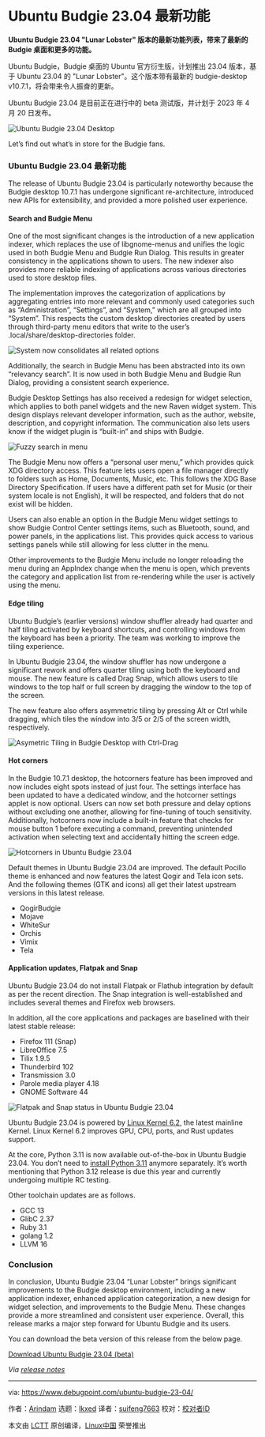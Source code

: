 [#]: subject: "Ubuntu Budgie 23.04: Best New Features"
[#]: via: "https://www.debugpoint.com/ubuntu-budgie-23-04/"
[#]: author: "Arindam https://www.debugpoint.com/author/admin1/"
[#]: collector: "lkxed"
[#]: translator: "suifeng333"
[#]: reviewer: " "
[#]: publisher: " "
[#]: url: " "

Ubuntu Budgie 23.04 最新功能
======

**Ubuntu Budgie 23.04 "Lunar Lobster" 版本的最新功能列表，带来了最新的 Budgie 桌面和更多的功能。**

Ubuntu Budgie，Budgie 桌面的 Ubuntu 官方衍生版，计划推出 23.04 版本，基于 Ubuntu 23.04 的 "Lunar Lobster"。这个版本带有最新的 budgie-desktop v10.7.1，将会带来令人振奋的更新。

Ubuntu Budgie 23.04 是目前正在进行中的 beta 测试版，并计划于 2023 年 4 月 20 日发布。

![Ubuntu Budgie 23.04 Desktop][1]

Let’s find out what’s in store for the Budgie fans.

### Ubuntu Budgie 23.04 最新功能

The release of Ubuntu Budgie 23.04 is particularly noteworthy because the Budgie desktop 10.7.1 has undergone significant re-architecture, introduced new APIs for extensibility, and provided a more polished user experience.

#### Search and Budgie Menu

One of the most significant changes is the introduction of a new application indexer, which replaces the use of libgnome-menus and unifies the logic used in both Budgie Menu and Budgie Run Dialog. This results in greater consistency in the applications shown to users. The new indexer also provides more reliable indexing of applications across various directories used to store desktop files.

The implementation improves the categorization of applications by aggregating entries into more relevant and commonly used categories such as “Administration”, “Settings”, and “System,” which are all grouped into “System”. This respects the custom desktop directories created by users through third-party menu editors that write to the user’s .local/share/desktop-directories folder.

![System now consolidates all related options][2]

Additionally, the search in Budgie Menu has been abstracted into its own “relevancy search”. It is now used in both Budgie Menu and Budgie Run Dialog, providing a consistent search experience.

Budgie Desktop Settings has also received a redesign for widget selection, which applies to both panel widgets and the new Raven widget system. This design displays relevant developer information, such as the author, website, description, and copyright information. The communication also lets users know if the widget plugin is “built-in” and ships with Budgie.

![Fuzzy search in menu][3]

The Budgie Menu now offers a “personal user menu,” which provides quick XDG directory access. This feature lets users open a file manager directly to folders such as Home, Documents, Music, etc. This follows the XDG Base Directory Specification. If users have a different path set for Music (or their system locale is not English), it will be respected, and folders that do not exist will be hidden.

Users can also enable an option in the Budgie Menu widget settings to show Budgie Control Center settings items, such as Bluetooth, sound, and power panels, in the applications list. This provides quick access to various settings panels while still allowing for less clutter in the menu.

Other improvements to the Budgie Menu include no longer reloading the menu during an AppIndex change when the menu is open, which prevents the category and application list from re-rendering while the user is actively using the menu.

#### Edge tiling

Ubuntu Budgie’s (earlier versions) window shuffler already had quarter and half tiling activated by keyboard shortcuts, and controlling windows from the keyboard has been a priority. The team was working to improve the tiling experience.

In Ubuntu Budgie 23.04, the window shuffler has now undergone a significant rework and offers quarter tiling using both the keyboard and mouse. The new feature is called Drag Snap, which allows users to tile windows to the top half or full screen by dragging the window to the top of the screen.

The new feature also offers asymmetric tiling by pressing Alt or Ctrl while dragging, which tiles the window into 3/5 or 2/5 of the screen width, respectively.

![Asymetric Tiling in Budgie Desktop with Ctrl-Drag][4]

#### Hot corners

In the Budgie 10.7.1 desktop, the hotcorners feature has been improved and now includes eight spots instead of just four. The settings interface has been updated to have a dedicated window, and the hotcorner settings applet is now optional. Users can now set both pressure and delay options without excluding one another, allowing for fine-tuning of touch sensitivity. Additionally, hotcorners now include a built-in feature that checks for mouse button 1 before executing a command, preventing unintended activation when selecting text and accidentally hitting the screen edge.

![Hotcorners in Ubuntu Budgie 23.04][5]

Default themes in Ubuntu Budgie 23.04 are improved. The default Pocillo theme is enhanced and now features the latest Qogir and Tela icon sets. And the following themes (GTK and icons) all get their latest upstream versions in this latest release.

- QogirBudgie
- Mojave
- WhiteSur
- Orchis
- Vimix
- Tela

#### Application updates, Flatpak and Snap

Ubuntu Budgie 23.04 do not install Flatpak or Flathub integration by default as per the recent direction. The Snap integration is well-established and includes several themes and Firefox web browsers.

In addition, all the core applications and packages are baselined with their latest stable release:

- Firefox 111 (Snap)
- LibreOffice 7.5
- Tilix 1.9.5
- Thunderbird 102
- Transmission 3.0
- Parole media player 4.18
- GNOME Software 44

![Flatpak and Snap status in Ubuntu Budgie 23.04][6]

Ubuntu Budgie 23.04 is powered by [Linux Kernel 6.2][7], the latest mainline Kernel. Linux Kernel 6.2 improves GPU, CPU, ports, and Rust updates support.

At the core, Python 3.11 is now available out-of-the-box in Ubuntu Budgie 23.04. You don’t need to [install Python 3.11][8] anymore separately. It’s worth mentioning that Python 3.12 release is due this year and currently undergoing multiple RC testing.

Other toolchain updates are as follows.

- GCC 13
- GlibC 2.37
- Ruby 3.1
- golang 1.2
- LLVM 16

### Conclusion

In conclusion, Ubuntu Budgie 23.04 “Lunar Lobster” brings significant improvements to the Budgie desktop environment, including a new application indexer, enhanced application categorization, a new design for widget selection, and improvements to the Budgie Menu. These changes provide a more streamlined and consistent user experience. Overall, this release marks a major step forward for Ubuntu Budgie and its users.

You can download the beta version of this release from the below page.

[Download Ubuntu Budgie 23.04 (beta)][9]

_Via [release notes][10]_

--------------------------------------------------------------------------------

via: https://www.debugpoint.com/ubuntu-budgie-23-04/

作者：[Arindam][a]
选题：[lkxed][b]
译者：[suifeng7663](https://github.com/suifeng333)
校对：[校对者ID](https://github.com/校对者ID)

本文由 [LCTT](https://github.com/LCTT/TranslateProject) 原创编译，[Linux中国](https://linux.cn/) 荣誉推出

[a]: https://www.debugpoint.com/author/admin1/
[b]: https://github.com/lkxed/
[1]: https://www.debugpoint.com/wp-content/uploads/2023/04/Ubuntu-Budgie-23.04-Desktop.jpg
[2]: https://www.debugpoint.com/wp-content/uploads/2023/04/System-now-consolidates-all-related-options.jpg
[3]: https://www.debugpoint.com/wp-content/uploads/2023/04/Fuzzy-search-in-menu.jpg
[4]: https://www.debugpoint.com/wp-content/uploads/2023/04/Asymetric-Tiling-in-Budgie-Desktop-with-Ctrl-Drag.jpg
[5]: https://www.debugpoint.com/wp-content/uploads/2023/04/Hotcorners-in-Ubuntu-Budgie-23.04.jpg
[6]: https://www.debugpoint.com/wp-content/uploads/2023/04/Flatpak-and-Snap-status-in-Ubuntu-Budgie-23.04.jpg
[7]: https://www.debugpoint.com/linux-kernel-6-2/
[8]: https://www.debugpoint.com/install-python-3-11-ubuntu/
[9]: https://cdimage.ubuntu.com/ubuntu-budgie/releases/23.04/beta/
[10]: https://ubuntubudgie.org/2023/04/ubuntu-budgie-23-04-release-notes/
